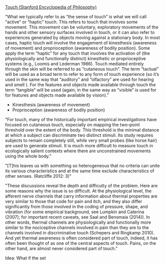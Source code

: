 [Touch (Stanford Encyclopedia of Philosophy)](https://plato.stanford.edu/entries/touch/)


"What we typically refer to as “the sense of touch” is what we will call “active” or “haptic” touch. This refers to touch that involves some movement. This movement can be voluntary, exploratory movements of the hands and other sensory surfaces involved in touch, or it can also refer to experiences generated by objects moving against a stationary body. In most cases, haptic touch will involve the engagement of kinesthesis (awareness of movement) and proprioception (awareness of bodily position). Some apply the term “haptic” for any touch that involves the activation of (the physiologically and functionally distinct) kinesthetic or proprioceptive systems (e.g., Loomis and Lederman 1986). Touch mediated entirely through the skin will be referred to as “cutaneous touch”. The term “tactual” will be used as a broad term to refer to any form of touch experience (so it’s used in the same way that “auditory” and “olfactory” are used for hearing and smell ). For the features and objects made available through touch the term “tangible” will be used (again, in the same way as “visible” is used for for features and objects made available by vision)."


- Kinesthesis (awareness of movement)
- Proprioception (awareness of bodily position)



"For touch, many of the historically important empirical investigations have focused on cutaneous touch, especially on mapping the two–point threshold over the extent of the body. This threshold is the minimal distance at which a subject can discriminate two distinct stimuli. Its study requires subjects to remain completely still, while very small probes (like horse hair) are used to generate stimuli. It is much more difficult to measure touch in ecologically salient contexts where there are unconstrained movements using the whole body."

"[T]his leaves us with something so heterogeneous that no criteria can unite its various characteristics and at the same time exclude characteristics of other senses. (Ratcliffe 2012: 3)"


"These discussions reveal the depth and difficulty of the problem. Here are some reasons why the issue is so difficult. At the physiological level, the afferent nerve channels that carry information about thermal properties are very similar to those that code for pain and itch, and they also differ significantly from those involved in the coding of pressure, shape, and vibration (for some empirical background, see Lumpkin and Caterina (2007); for important recent caveats, see Saal and Bensmaia (2014)). In other words, thermal channels are physiologically and functionally more similar to the nociceptive channels involved in pain than they are to the channels involved in discriminative touch (Schepers and Ringkamp 2010). And yet thermal awareness is often considered part of touch, indeed, it has often been thought of as one of the central aspects of touch. Pains, on the other hand, are almost never considered part of touch."




Idea: What if the set